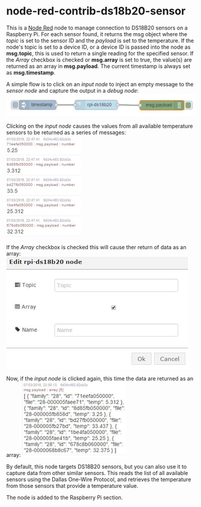 # node-red-contrib-ds18b20-sensor
This is a [Node Red](http://nodered.org/) node to manage connection to DS18B20 sensors on a Raspberry Pi. For each sensor found, it returns the msg object where the *topic* is set to the sensor ID and the *payload* is set to the temperature. If the node's topic is set to a device ID, or a device ID is passed into the node as **msg.topic**, this is used to return a single reading for the specified sensor. If the *Array* checkbox is checked or **msg.array** is set to true, the value(s) are returned as an array in **msg.payload**. The current timestamp is always set as **msg.timestamp**.

A simple flow is to click on an *input node* to inject an empty message to the *sensor node* and capture the output in a *debug node*:
![Image of Node-RED flow](https://github.com/bpmurray/node-red-contrib-ds18b20-sensor/blob/master/flow1.jpg)

Clicking on the *input node* causes the values from all available temperature sensors to be returned as a series of messages:
![Image of message list](https://github.com/bpmurray/node-red-contrib-ds18b20-sensor/blob/master/data1.jpg)

If the *Array* checkbox is checked this will cause ther return of data as an array:
![Image of Edit dialog](https://github.com/bpmurray/node-red-contrib-ds18b20-sensor/blob/master/dialog1.jpg)

Now, if the *input node* is clicked again, this time the data are returned as an array:
![Image of message array](https://github.com/bpmurray/node-red-contrib-ds18b20-sensor/blob/master/data2.jpg)


By default, this node targets DS18B20 sensors, but you can also use it to capture data from other similar sensors. This reads the list of all available sensors using the Dallas One-Wire Protocol, and retrieves the temperature from those sensors that provide a temperature value.

The node is added to the Raspberry Pi section.

